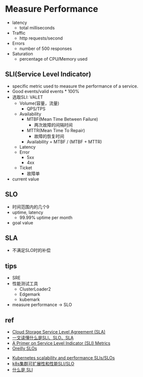 
# Measure Performance
<!-- four golden signals -->
+ latency
    + total milliseconds
+ Traffic
    + http requests/second
+ Errors
    + number of 500 responses
+ Saturation
    + percentage of CPU/Memory used


## SLI(Service Level Indicator)
+ specific metric used to measure the performance of a service.
+ Good events/valid events * 100%
+ 选取SLI: VALET
    + Volume(容量，流量)
        + QPS/TPS
    + Availability
        + MTBF(Mean Time Between Failure)
            + 两次故障的间隔时间
        + MTTR(Mean Time To Repair)
            + 故障的恢复时间
        + Availability = MTBF / (MTBF + MTTR)
    + Latency
    + Error
        + 5xx
        + 4xx
    + Ticket
        + 故障单
+ current value

## SLO
+ 时间范围内的几个9
+ uptime, latency
    + 99.99% uptime per month
+ goal value



## SLA
+ 不满足SLO时的补偿

## tips
+ SRE
+ 性能测试工具
    + ClusterLoader2
    + Edgemark
    + kubemark
+ measure performance -> SLO
## ref
+ [Cloud Storage Service Level Agreement (SLA)](https://cloud.google.com/storage/sla)
+ [一文读懂什么是SLI、SLO、SLA](https://zhuanlan.zhihu.com/p/358149438)
+ [A Primer on Service Level Indicator (SLI) Metrics](https://www.bmc.com/blogs/service-level-indicator-metrics/)
+ [Oreilly SLOs](https://learning.oreilly.com/library/view/slo-adoption-and/9781492075370/ch04.html#defining_slis)

<!-- SLI -->
+ [Kubernetes scalability and performance SLIs/SLOs](https://github.com/kubernetes/community/blob/master/sig-scalability/slos/slos.md#footnote1)
+ [k8s集群可扩展性和性能SLI/SLO](https://www.jianshu.com/p/de768ea3fc19)
+ [什么是 SLI](https://wallenotes.github.io/2021/10/18/%E5%8F%AF%E9%9D%A0%E6%80%A7/SLI/what_is_sli/)